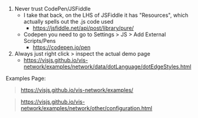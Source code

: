 

1. Never trust CodePen/JSFiddle
   * I take that back, on the LHS of JSFiddle it has "Resources", which actually spells out the .js code used
     * https://jsfiddle.net/api/post/library/pure/
   * Codepen you need to go to Settings > JS > Add External Scripts/Pens
     * https://codepen.io/pen
2. Always just right click > inspect the actual demo page
   * https://visjs.github.io/vis-network/examples/network/data/dotLanguage/dotEdgeStyles.html

Examples Page:
> https://visjs.github.io/vis-network/examples/

> https://visjs.github.io/vis-network/examples/network/other/configuration.html


